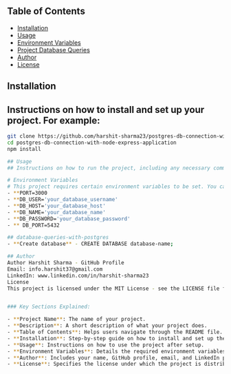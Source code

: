 ## Table of Contents

- [Installation](#installation)
- [Usage](#usage)
- [Environment Variables](#environment-variables)
- [Project Database Queries](#database-queries)
- [Author](#author)
- [License](#license)

## Installation

## Instructions on how to install and set up your project. For example:

```bash
git clone https://github.com/harshit-sharma23/postgres-db-connection-with-node-express-application.git
cd postgres-db-connection-with-node-express-application
npm install

## Usage
## Instructions on how to run the project, including any necessary commands. For example:

# Environment Variables
# This project requires certain environment variables to be set. You can configure them in a .env file. Here's a sample .env:
- **PORT=3000
- **DB_USER='your_database_username'
- **DB_HOST='your_database_host'
- **DB_NAME='your_database_name'
- **DB_PASSWORD='your_database_password'
- ** DB_PORT=5432

## database-queries-with-postgres
- **Create database** - CREATE DATABASE database-name;

## Author
Author Harshit Sharma - GitHub Profile
Email: info.harshit37@gmail.com
LinkedIn: www.linkedin.com/in/harshit-sharma23
License
This project is licensed under the MIT License - see the LICENSE file for details.


### Key Sections Explained:

- **Project Name**: The name of your project.
- **Description**: A short description of what your project does.
- **Table of Contents**: Helps users navigate through the README file.
- **Installation**: Step-by-step guide on how to install and set up the project.
- **Usage**: Instructions on how to use the project after setup.
- **Environment Variables**: Details the required environment variables and how to configure them.
- **Author**: Includes your name, GitHub profile, email, and LinkedIn profile for attribution and contact.
- **License**: Specifies the license under which the project is distributed.

